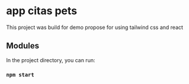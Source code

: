 # app citas pets

This project was build for demo propose for using tailwind css and react

## Modules

In the project directory, you can run:

### `npm start`
